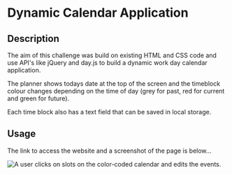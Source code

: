 # Dynamic Calendar Application

## Description

The aim of this challenge was build on existing HTML and CSS code and use API's like jQuery and day.js to build a dynamic work day calendar application.

The planner shows todays date at the top of the screen and the timeblock colour changes depending on the time of day (grey for past, red for current and green for future).

Each time block also has a text field that can be saved in local storage.

## Usage

The link to access the website and a screenshot of the page is below...

![A user clicks on slots on the color-coded calendar and edits the events.](./Assets/05-third-party-apis-homework-demo.gif)

